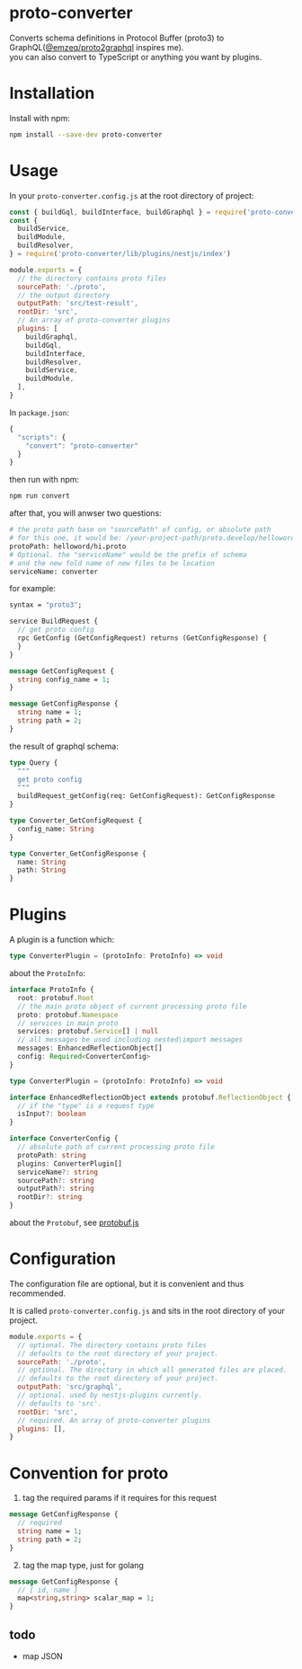 # proto-converter

Converts schema definitions in Protocol Buffer (proto3) to GraphQL([@emzeq/proto2graphql](https://github.com/emzeq/proto2graphql#readme) inspires me).  
you can also convert to TypeScript or anything you want by plugins.

# Installation

Install with npm:

```sh
npm install --save-dev proto-converter
```

# Usage

In your `proto-converter.config.js` at the root directory of project:

```js
const { buildGql, buildInterface, buildGraphql } = require('proto-converter')
const {
  buildService,
  buildModule,
  buildResolver,
} = require('proto-converter/lib/plugins/nestjs/index')

module.exports = {
  // the directory contains proto files
  sourcePath: './proto',
  // the output directory
  outputPath: 'src/test-result',
  rootDir: 'src',
  // An array of proto-converter plugins
  plugins: [
    buildGraphql,
    buildGql,
    buildInterface,
    buildResolver,
    buildService,
    buildModule,
  ],
}
```

In `package.json`:

```js
{
  "scripts": {
    "convert": "proto-converter"
  }
}
```

then run with npm:

```sh
npm run convert
```

after that, you will anwser two questions:

```sh
# the proto path base on "sourcePath" of config, or absolute path
# for this one, it would be: /your-project-path/proto.develop/helloword/hi.proto
protoPath: helloword/hi.proto
# Optional. the "serviceName" would be the prefix of schema
# and the new fold name of new files to be location
serviceName: converter
```

for example:

```proto
syntax = "proto3";

service BuildRequest {
  // get proto config
  rpc GetConfig (GetConfigRequest) returns (GetConfigResponse) {
  }
}

message GetConfigRequest {
  string config_name = 1;
}

message GetConfigResponse {
  string name = 1;
  string path = 2;
}
```

the result of graphql schema:

```graphql
type Query {
  """
  get proto config
  """
  buildRequest_getConfig(req: GetConfigRequest): GetConfigResponse
}

type Converter_GetConfigRequest {
  config_name: String
}

type Converter_GetConfigResponse {
  name: String
  path: String
}
```

# Plugins

A plugin is a function which:

```typescript
type ConverterPlugin = (protoInfo: ProtoInfo) => void
```

about the `ProtoInfo`:

```typescript
interface ProtoInfo {
  root: protobuf.Root
  // the main proto object of current processing proto file
  proto: protobuf.Namespace
  // services in main proto
  services: protobuf.Service[] | null
  // all messages be used including nested\import messages
  messages: EnhancedReflectionObject[]
  config: Required<ConverterConfig>
}

type ConverterPlugin = (protoInfo: ProtoInfo) => void

interface EnhancedReflectionObject extends protobuf.ReflectionObject {
  // if the "type" is a request type
  isInput?: boolean
}

interface ConverterConfig {
  // absolute path of current processing proto file
  protoPath: string
  plugins: ConverterPlugin[]
  serviceName?: string
  sourcePath?: string
  outputPath?: string
  rootDir?: string
}
```

about the `Protobuf`, see [protobuf.js](https://protobufjs.github.io/protobuf.js/index.html)

# Configuration

The configuration file are optional, but it is convenient and thus recommended.

It is called `proto-converter.config.js` and sits in the root directory of your project.

```js
module.exports = {
  // optional. The directory contains proto files
  // defaults to the root directory of your project.
  sourcePath: './proto',
  // optional. The directory in which all generated files are placed.
  // defaults to the root directory of your project.
  outputPath: 'src/graphql',
  // optional. used by nestjs-plugins currently.
  // defaults to 'src'.
  rootDir: 'src',
  // required. An array of proto-converter plugins
  plugins: [],
}
```

# Convention for proto

1. tag the required params if it requires for this request

```proto
message GetConfigResponse {
  // required
  string name = 1;
  string path = 2;
}
```

2. tag the map type, just for golang

```proto
message GetConfigResponse {
  // [ id, name ]
  map<string,string> scalar_map = 1;
}
```

## todo

- map JSON
